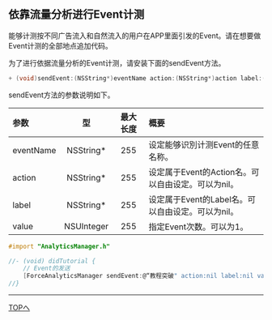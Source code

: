 ## 依靠流量分析进行Event计测

能够计测按不同广告流入和自然流入的用户在APP里面引发的Event。请在想要做Event计测的全部地点追加代码。

为了进行依据流量分析的Event计测，请安装下面的sendEvent方法。

```objective-c
+ (void)sendEvent:(NSString*)eventName action:(NSString*)action label:(NSString*)label value:(NSUInteger)value;
```

sendEvent方法的参数说明如下。

|参数|型|最大长度|概要|
|:------|:------:|:------:|:------|
|eventName|NSString*|255|设定能够识別计测Event的任意名称。|
|action|NSString*|255|设定属于Event的Action名。可以自由设定。可以为nil。|
|label|NSString*|255|设定属于Event的Label名。可以自由设定。可以为nil。|
|value|NSUInteger|255|指定Event次数。可以为1。|



```objective-c
#import "AnalyticsManager.h"

//- (void) didTutorial {
    // Event的发送
    [ForceAnalyticsManager sendEvent:@“教程突破" action:nil label:nil value:1];
//}
```

---
[TOPへ](/lang/zh-tw/README.md)
